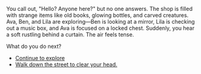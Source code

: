 You call out, "Hello? Anyone here?" but no one answers. The shop is filled with strange items like old books, glowing bottles, and carved creatures. Ava, Ben, and Lila are exploring—Ben is looking at a mirror, Lila is checking out a music box, and Ava is focused on a locked chest. Suddenly, you hear a soft rustling behind a curtain. The air feels tense.

What do you do next?

- [Continue to explore](/explore.md)
- [Walk down the street to clear your head.](/walkout.md)


